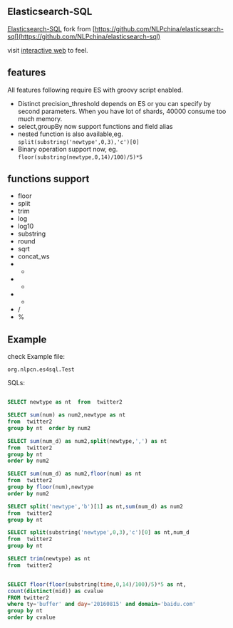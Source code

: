 ## Elasticsearch-SQL

[Elasticsearch-SQL](https://github.com/allwefantasy/elasticsearch-sql/) fork from [https://github.com/NLPchina/elasticsearch-sql](https://github.com/NLPchina/elasticsearch-sql)

visit [interactive web](http://www.nlpcn.org:9999/web/) to feel.

## features 

All features following require ES with groovy script enabled.

* Distinct precision_threshold depends on ES or you can specify by second parameters.
  When you have lot of shards, 40000  consume too much memory. 
* select,groupBy now support functions and field alias 
* nested function is also available,eg.  `split(substring('newtype',0,3),'c')[0]`
* Binary operation support now, eg.  `floor(substring(newtype,0,14)/100)/5)*5`


## functions support
 
 * floor
 * split
 * trim
 * log
 * log10
 * substring
 * round
 * sqrt
 * concat_ws
 * +
 * -
 * * 
 * /
 * %
 
## Example

check Example file:

```
org.nlpcn.es4sql.Test
```

SQLs:

```sql

SELECT newtype as nt  from  twitter2 

SELECT sum(num) as num2,newtype as nt  
from  twitter2 
group by nt  order by num2 

SELECT sum(num_d) as num2,split(newtype,',') as nt  
from  twitter2 
group by nt  
order by num2

SELECT sum(num_d) as num2,floor(num) as nt  
from  twitter2 
group by floor(num),newtype  
order by num2

SELECT split('newtype','b')[1] as nt,sum(num_d) as num2   
from  twitter2 
group by nt

SELECT split(substring('newtype',0,3),'c')[0] as nt,num_d   
from  twitter2 
group by nt

SELECT trim(newtype) as nt 
from  twitter2


SELECT floor(floor(substring(time,0,14)/100)/5)*5 as nt,
count(distinct(mid)) as cvalue 
FROM twitter2  
where ty='buffer' and day='20160815' and domain='baidu.com' 
group by nt 
order by cvalue 
 
```